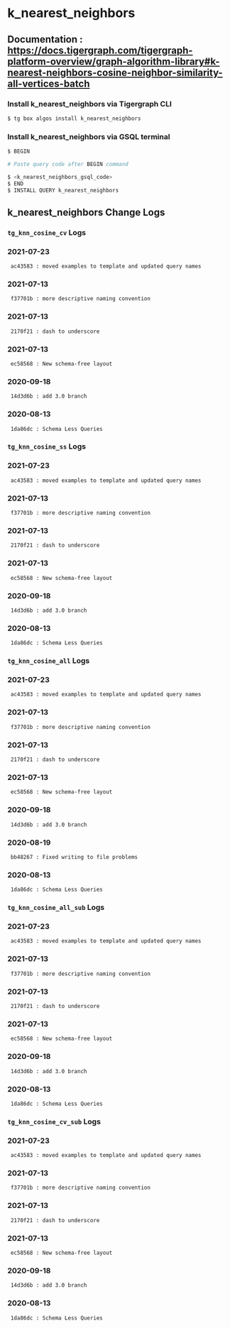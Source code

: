# k_nearest_neighbors
## Documentation : https://docs.tigergraph.com/tigergraph-platform-overview/graph-algorithm-library#k-nearest-neighbors-cosine-neighbor-similarity-all-vertices-batch
### Install k_nearest_neighbors via Tigergraph CLI
```bash
$ tg box algos install k_nearest_neighbors
```
### Install k_nearest_neighbors via GSQL terminal
```bash
$ BEGIN 

# Paste query code after BEGIN command

$ <k_nearest_neighbors_gsql_code>
$ END 
$ INSTALL QUERY k_nearest_neighbors
```
## k_nearest_neighbors Change Logs

### `tg_knn_cosine_cv` Logs
### 2021-07-23 
	 ac43583 : moved examples to template and updated query names
### 2021-07-13 
	 f37701b : more descriptive naming convention
### 2021-07-13 
	 2170f21 : dash to underscore
### 2021-07-13 
	 ec58568 : New schema-free layout
### 2020-09-18 
	 14d3d6b : add 3.0 branch
### 2020-08-13 
	 1da86dc : Schema Less Queries

### `tg_knn_cosine_ss` Logs
### 2021-07-23 
	 ac43583 : moved examples to template and updated query names
### 2021-07-13 
	 f37701b : more descriptive naming convention
### 2021-07-13 
	 2170f21 : dash to underscore
### 2021-07-13 
	 ec58568 : New schema-free layout
### 2020-09-18 
	 14d3d6b : add 3.0 branch
### 2020-08-13 
	 1da86dc : Schema Less Queries

### `tg_knn_cosine_all` Logs
### 2021-07-23 
	 ac43583 : moved examples to template and updated query names
### 2021-07-13 
	 f37701b : more descriptive naming convention
### 2021-07-13 
	 2170f21 : dash to underscore
### 2021-07-13 
	 ec58568 : New schema-free layout
### 2020-09-18 
	 14d3d6b : add 3.0 branch
### 2020-08-19 
	 bb48267 : Fixed writing to file problems
### 2020-08-13 
	 1da86dc : Schema Less Queries

### `tg_knn_cosine_all_sub` Logs
### 2021-07-23 
	 ac43583 : moved examples to template and updated query names
### 2021-07-13 
	 f37701b : more descriptive naming convention
### 2021-07-13 
	 2170f21 : dash to underscore
### 2021-07-13 
	 ec58568 : New schema-free layout
### 2020-09-18 
	 14d3d6b : add 3.0 branch
### 2020-08-13 
	 1da86dc : Schema Less Queries

### `tg_knn_cosine_cv_sub` Logs
### 2021-07-23 
	 ac43583 : moved examples to template and updated query names
### 2021-07-13 
	 f37701b : more descriptive naming convention
### 2021-07-13 
	 2170f21 : dash to underscore
### 2021-07-13 
	 ec58568 : New schema-free layout
### 2020-09-18 
	 14d3d6b : add 3.0 branch
### 2020-08-13 
	 1da86dc : Schema Less Queries
